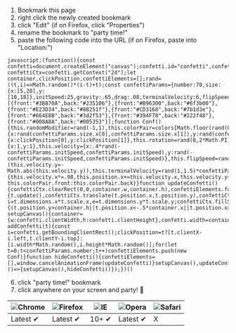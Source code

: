 1. Bookmark this page
2. right click the newly created bookmark
3. click "Edit" (if on Firefox, click "Properties")
4. rename the bookmark to "party time!"
5. paste the following code into the URL (if on Firefox, paste into "Location:")
```
javascript:(function(){const confetti=document.createElement("canvas");confetti.id="confetti",confetti.class="confetti",confetti.style.width="100%",confetti.style.height="100vh",confetti.style.position="fixed",confetti.style.zIndex="99999",document.body.insertBefore(confetti,document.body.firstElementChild);const confettiCtx=confetti.getContext("2d");let container,clickPosition,confettiElements=[];rand=((t,i)=>Math.random()*(i-t)+t);const confettiParams={number:70,size:{x:[5,20],y:[10,18]},initSpeed:25,gravity:.65,drag:.08,terminalVelocity:6,flipSpeed:.017},colors=[{front:"#3B870A",back:"#235106"},{front:"#B96300",back:"#6f3b00"},{front:"#E23D34",back:"#88251f"},{front:"#CD3168",back:"#7b1d3e"},{front:"#664E8B",back:"#3d2f53"},{front:"#394F78",back:"#222f48"},{front:"#008A8A",back:"#005353"}];function Conf(){this.randomModifier=rand(-1,1),this.colorPair=colors[Math.floor(rand(0,colors.length))],this.dimensions={x:rand(confettiParams.size.x[0],confettiParams.size.x[1]),y:rand(confettiParams.size.y[0],confettiParams.size.y[1])},this.position={x:clickPosition[0],y:clickPosition[1]},this.rotation=rand(0,2*Math.PI),this.scale={x:1,y:1},this.velocity={x:.4*rand(-confettiParams.initSpeed,confettiParams.initSpeed),y:rand(-confettiParams.initSpeed,confettiParams.initSpeed)},this.flipSpeed=rand(.2,1.5)*confettiParams.flipSpeed,this.position.y<=container.h&&(this.velocity.y=-Math.abs(this.velocity.y)),this.terminalVelocity=rand(1,1.5)*confettiParams.terminalVelocity,this.update=function(){this.velocity.x*=.98,this.position.x+=this.velocity.x,this.velocity.y+=this.randomModifier*confettiParams.drag,this.velocity.y+=confettiParams.gravity,this.velocity.y=Math.min(this.velocity.y,this.terminalVelocity),this.position.y+=this.velocity.y,this.scale.y=Math.cos((this.position.y+this.randomModifier)*this.flipSpeed),this.color=this.scale.y>0?this.colorPair.front:this.colorPair.back}}function updateConfetti(){confettiCtx.clearRect(0,0,container.w,container.h),confettiElements.forEach(t=>{t.update(),confettiCtx.translate(t.position.x,t.position.y),confettiCtx.rotate(t.rotation);const i=t.dimensions.x*t.scale.x,e=t.dimensions.y*t.scale.y;confettiCtx.fillStyle=t.color,confettiCtx.fillRect(-.5*i,-.5*e,i,e),confettiCtx.setTransform(1,0,0,1,0,0)}),confettiElements.forEach((t,i)=>{(t.position.y>container.h||t.position.x<-.5*container.x||t.position.x>1.5*container.x)&&confettiElements.splice(i,1)}),window.requestAnimationFrame(updateConfetti)}function setupCanvas(){container={w:confetti.clientWidth,h:confetti.clientHeight},confetti.width=container.w,confetti.height=container.h}function addConfetti(t){const i=confetti.getBoundingClientRect();clickPosition=t?[t.clientX-i.left,t.clientY-i.top]:[i.width*Math.random(),i.height*Math.random()];for(let t=0;t<confettiParams.number;t++)confettiElements.push(new Conf)}function hideConfetti(){confettiElements=[],window.cancelAnimationFrame(updateConfetti)}setupCanvas(),updateConfetti(),confetti.addEventListener("click",addConfetti),window.addEventListener("resize",()=>{setupCanvas(),hideConfetti()});})()

```
6. click "party time!" bookmark
7. click anywhere on your screen and party! 🎉

![Chrome](https://raw.githubusercontent.com/alrra/browser-logos/master/src/chrome/chrome_48x48.png) | ![Firefox](https://raw.githubusercontent.com/alrra/browser-logos/master/src/firefox/firefox_48x48.png) | ![IE](https://raw.githubusercontent.com/alrra/browser-logos/master/src/edge/edge_48x48.png) | ![Opera](https://raw.githubusercontent.com/alrra/browser-logos/master/src/opera/opera_48x48.png) | ![Safari](https://raw.githubusercontent.com/alrra/browser-logos/master/src/safari/safari_48x48.png)
--- | --- | --- | --- | --- |
Latest ✔ | Latest ✔ | 10+ ✔ | Latest ✔ | X |

